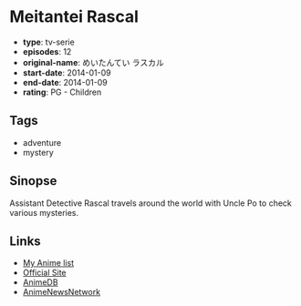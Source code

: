 # Meitantei Rascal

-   **type**: tv-serie
-   **episodes**: 12
-   **original-name**: めいたんてい ラスカル
-   **start-date**: 2014-01-09
-   **end-date**: 2014-01-09
-   **rating**: PG - Children

## Tags

-   adventure
-   mystery

## Sinopse

Assistant Detective Rascal travels around the world with Uncle Po to check various mysteries.

## Links

-   [My Anime list](https://myanimelist.net/anime/21447/Meitantei_Rascal)
-   [Official Site](http://www.araiguma-rascal.com/meitantei/)
-   [AnimeDB](http://anidb.info/perl-bin/animedb.pl?show=anime&aid=10294)
-   [AnimeNewsNetwork](http://www.animenewsnetwork.com/encyclopedia/anime.php?id=15806)
